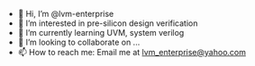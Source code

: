 - 👋 Hi, I’m @lvm-enterprise
- 👀 I’m interested in pre-silicon design verification
- 🌱 I’m currently learning UVM, system verilog
- 💞️ I’m looking to collaborate on ...
- 📫 How to reach me: Email me at lvm_enterprise@yahoo.com

<!---
lvm-enterprise/lvm-enterprise is a ✨ special ✨ repository because its `README.md` (this file) appears on your GitHub profile.
You can click the Preview link to take a look at your changes.
--->
